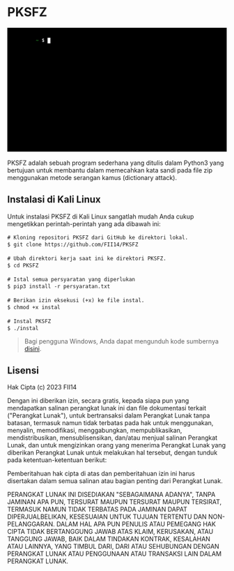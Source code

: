 # PKSFZ

![](https://github.com/FII14/PKSFZ/blob/main/pksfz.gif)


PKSFZ adalah sebuah program sederhana yang ditulis dalam Python3 yang bertujuan untuk membantu dalam memecahkan kata sandi pada file zip menggunakan metode serangan kamus (dictionary attack).

## Instalasi di Kali Linux

Untuk instalasi PKSFZ di Kali Linux sangatlah mudah Anda cukup mengetikkan perintah-perintah yang ada dibawah ini:

```
# Kloning repositori PKSFZ dari GitHub ke direktori lokal. 
$ git clone https://github.com/FII14/PKSFZ

# Ubah direktori kerja saat ini ke direktori PKSFZ. 
$ cd PKSFZ

# Istal semua persyaratan yang diperlukan
$ pip3 install -r persyaratan.txt

# Berikan izin eksekusi (+x) ke file instal.
$ chmod +x instal

# Instal PKSFZ
$ ./instal
```

> Bagi pengguna Windows, Anda dapat mengunduh kode sumbernya [disini](https://github.com/FII14/PKSFZ/archive/refs/heads/main.zip).

## Lisensi

Hak Cipta (c) 2023 FII14

Dengan ini diberikan izin, secara gratis, kepada siapa pun yang mendapatkan salinan
perangkat lunak ini dan file dokumentasi terkait ("Perangkat Lunak"), untuk bertransaksi
dalam Perangkat Lunak tanpa batasan, termasuk namun tidak terbatas pada hak
untuk menggunakan, menyalin, memodifikasi, menggabungkan, mempublikasikan, mendistribusikan, mensublisensikan, dan/atau menjual
salinan Perangkat Lunak, dan untuk mengizinkan orang yang menerima Perangkat Lunak
yang diberikan Perangkat Lunak untuk melakukan hal tersebut, dengan tunduk pada ketentuan-ketentuan berikut:

Pemberitahuan hak cipta di atas dan pemberitahuan izin ini harus disertakan dalam semua
salinan atau bagian penting dari Perangkat Lunak.

PERANGKAT LUNAK INI DISEDIAKAN "SEBAGAIMANA ADANYA", TANPA JAMINAN APA PUN, TERSURAT MAUPUN
TERSURAT MAUPUN TERSIRAT, TERMASUK NAMUN TIDAK TERBATAS PADA JAMINAN DAPAT DIPERJUALBELIKAN,
KESESUAIAN UNTUK TUJUAN TERTENTU DAN NON-PELANGGARAN. DALAM HAL APA PUN
PENULIS ATAU PEMEGANG HAK CIPTA TIDAK BERTANGGUNG JAWAB ATAS KLAIM, KERUSAKAN, ATAU
TANGGUNG JAWAB, BAIK DALAM TINDAKAN KONTRAK, KESALAHAN ATAU LAINNYA, YANG TIMBUL DARI,
DARI ATAU SEHUBUNGAN DENGAN PERANGKAT LUNAK ATAU PENGGUNAAN ATAU TRANSAKSI LAIN DALAM
PERANGKAT LUNAK.
